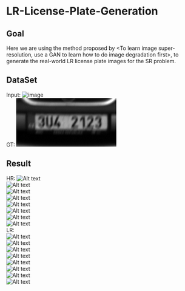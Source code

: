 # LR-License-Plate-Generation
## Goal
Here we are using the method proposed by <To learn image super-resolution, use a GAN to learn how to do image degradation first>, to generate the real-world LR license plate images for the SR problem.
## DataSet
Input:
![image](/src/training-demo/I1_000_deblur.png)  
GT:
![image](/src/training-demo/I1_000.png)  
## Result
HR:
![Alt text](/src/GT-hr/I1_000_deblur.png)  
![Alt text](/src/GT-hr/I1_001_deblur.png)  
![Alt text](/src/GT-hr/I1_002_deblur.png)  
![Alt text](/src/GT-hr/I1_003_deblur.png)  
![Alt text](/src/GT-hr/I1_004_deblur.png)   
![Alt text](/src/GT-hr/I1_005_deblur.png)   
![Alt text](/src/GT-hr/I1_006_deblur.png)   
![Alt text](/src/GT-hr/I1_007_deblur.png)   
LR:   
![Alt text](/src/gen-lr/I1_000.png)   
![Alt text](/src/gen-lr/I1_001.png)   
![Alt text](/src/gen-lr/I1_002.png)   
![Alt text](/src/gen-lr/I1_003.png)   
![Alt text](/src/gen-lr/I1_004.png)   
![Alt text](/src/gen-lr/I1_005.png)   
![Alt text](/src/gen-lr/I1_006.png)   
![Alt text](/src/gen-lr/I1_007.png)   

